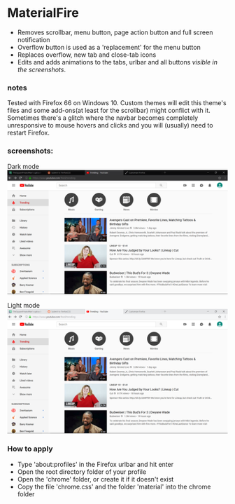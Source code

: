 # MaterialFire
+ Removes scrollbar, menu button, page action button and full screen notification
+ Overflow button is used as a 'replacement' for the menu button
+ Replaces overflow, new tab and close-tab icons
+ Edits and adds animations to the tabs, urlbar and all buttons *visible in the screenshots*.

### notes 
Tested with Firefox 66 on Windows 10.
Custom themes will edit this theme's files and some add-ons(at least for the scrollbar) might conflict with it.
Sometimes there's a glitch where the navbar becomes completely unresponsive to mouse hovers and clicks and you will (usually) need to restart Firefox.

### screenshots:

Dark mode
![](screenshots/darkmode.png)
 
Light mode
![](screenshots/lightmode.png)


### How to apply
+ Type 'about:profiles' in the Firefox urlbar and hit enter
+ Open the root directory folder of your profile
+ Open the 'chrome' folder, or create it if it doesn't exist
+ Copy the file 'chrome.css' and the folder 'material' into the chrome folder
